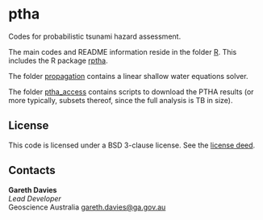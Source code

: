 # ptha
Codes for probabilistic tsunami hazard assessment. 

The main codes and README information reside in the folder [R](R). This
includes the R package [rptha](R/rptha).

The folder [propagation](propagation) contains a linear shallow water equations solver.

The folder [ptha_access](ptha_access) contains scripts to download the PTHA
results (or more typically, subsets thereof, since the full analysis is TB in
size).


## License

This code is licensed under a BSD 3-clause license. See the [license deed](LICENSE).

## Contacts

**Gareth Davies**  
*Lead Developer*  
Geoscience Australia
<gareth.davies@ga.gov.au>
